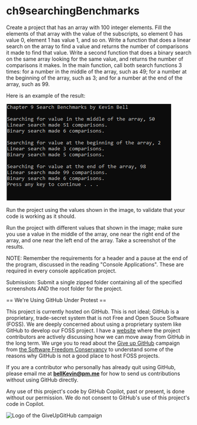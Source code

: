 # ch9searchingBenchmarks

Create a project that has an array with 100 integer elements. Fill the elements of that array with the value of the subscripts, so element 0 has value 0, element 1 has value 1, and so on. Write a function that does a linear search on the array to find a value and returns the number of comparisons it made to find that value. Write a second function that does a binary search on the same array looking for the same value, and returns the number of comparisons it makes. In the main function, call both search functions 3 times: for a number in the middle of the array, such as 49; for a number at the beginning of the array, such as 3; and for a number at the end of the array, such as 99.

Here is an example of the result:

![Ch 9 Search Benchmarks](https://github.com/bell-kevin/ch9searchingBenchmarks/blob/main/ch9searchingBenchmarks/searching.PNG)

Run the project using the values shown in the image, to validate that your code is working as it should.

Run the project with different values that shown in the image; make sure you use a value in the middle of the array, one near the right end of the array, and one near the left end of the array. Take a screenshot of the results.

 

NOTE: Remember the requirements for a header and a pause at the end of the program, discussed in the reading "Console Applications". These are required in every console application project.

Submission: Submit a single zipped folder containing all of the specified screenshots AND the root folder for the project.

== We're Using GitHub Under Protest ==

This project is currently hosted on GitHub.  This is not ideal; GitHub is a
proprietary, trade-secret system that is not Free and Open Souce Software
(FOSS).  We are deeply concerned about using a proprietary system like GitHub
to develop our FOSS project. I have a [website](https://bellKevin.me) where the
project contributors are actively discussing how we can move away from GitHub
in the long term.  We urge you to read about the [Give up GitHub](https://GiveUpGitHub.org) campaign 
from [the Software Freedom Conservancy](https://sfconservancy.org) to understand some of the reasons why GitHub is not 
a good place to host FOSS projects.

If you are a contributor who personally has already quit using GitHub, please
email me at **bellKevin@pm.me** for how to send us contributions without
using GitHub directly.

Any use of this project's code by GitHub Copilot, past or present, is done
without our permission.  We do not consent to GitHub's use of this project's
code in Copilot.

![Logo of the GiveUpGitHub campaign](https://sfconservancy.org/img/GiveUpGitHub.png)
